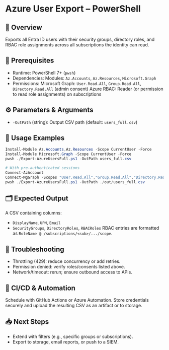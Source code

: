 # Azure User Export – PowerShell

## 📌 Overview
Exports all Entra ID users with their security groups, directory roles, and RBAC role assignments across all subscriptions the identity can read.

## 🔧 Prerequisites
- Runtime: PowerShell 7+ (`pwsh`)
- Dependencies: Modules: `Az.Accounts`, `Az.Resources`, `Microsoft.Graph`
- Permissions: Microsoft Graph: `User.Read.All`, `Group.Read.All`, `Directory.Read.All` (admin consent)
Azure RBAC: Reader (or permission to read role assignments) on subscriptions

## ⚙️ Parameters & Arguments
- `-OutPath` (string): Output CSV path (default: `users_full.csv`)

## 🚀 Usage Examples
```powershell
Install-Module Az.Accounts,Az.Resources -Scope CurrentUser -Force
Install-Module Microsoft.Graph -Scope CurrentUser -Force
pwsh ./Export-AzureUsersFull.ps1 -OutPath users_full.csv
```
```powershell
# With pre-authenticated sessions
Connect-AzAccount
Connect-MgGraph -Scopes "User.Read.All","Group.Read.All","Directory.Read.All"
pwsh ./Export-AzureUsersFull.ps1 -OutPath ./out/users_full.csv
```

## 🗂️ Expected Output
A CSV containing columns:
- `DisplayName`, `UPN`, `Email`
- `SecurityGroups`, `DirectoryRoles`, `RBACRoles`
RBAC entries are formatted as `RoleName @ /subscriptions/<sub>/.../scope`.

## 🧰 Troubleshooting
- Throttling (429): reduce concurrency or add retries.
- Permission denied: verify roles/consents listed above.
- Network/timeout: rerun; ensure outbound access to APIs.

## 🔁 CI/CD & Automation
Schedule with GitHub Actions or Azure Automation. Store credentials securely and upload the resulting CSV as an artifact or to storage.

## 📥 Next Steps
- Extend with filters (e.g., specific groups or subscriptions).
- Export to storage, email reports, or push to a SIEM.
